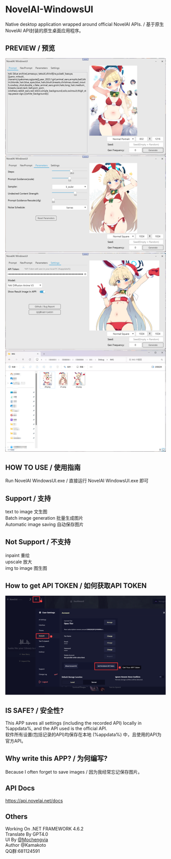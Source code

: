 # NovelAI-WindowsUI
Native desktop application wrapped around official NovelAI APIs. / 基于原生NovelAI API封装的原生桌面应用程序。

## PREVIEW / 预览
![Image description](1.png)
![Image description](2.png)
![Image description](3.png)
![Image description](4.png)

## HOW TO USE / 使用指南
Run NovelAI WindowsUI.exe  / 直接运行 NovelAI WindowsUI.exe 即可

## Support / 支持
text to image 文生图</br>
Batch image generation 批量生成图片</br>
Automatic image saving 自动保存图片</br>

## Not Support / 不支持
inpaint 重绘</br>
upscale 放大</br>
img to image 图生图</br>

## How to get API TOKEN / 如何获取API TOKEN
![Image description](How2GetYourAPIToken.png)

## IS SAFE? / 安全性?
This APP saves all settings (including the recorded API) locally in %appdata%, and the API used is the official API.</br>
软件所有设置(包括记录的API)均保存在本地 (%appdata%) 中，且使用的API为官方API。

## Why write this APP? / 为何编写?
Because I often forget to save images / 因为我经常忘记保存图片。

## API Docs
https://api.novelai.net/docs

## Others
Working On .NET FRAMEWORK 4.6.2</br>
Translate By GPT4.0</br>
UI By [@Mochengvia](https://github.com/Mochengvia/PanuonUI.Silver)</br>
Author @Kamakoto</br>
QQ群:681124591</br>
